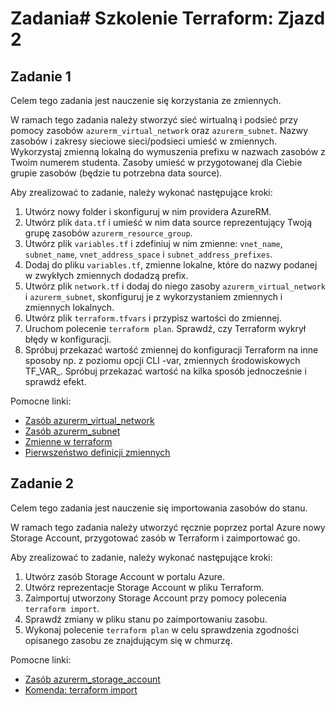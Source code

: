# Zadania# Szkolenie Terraform: Zjazd 2

## Zadanie 1

Celem tego zadania jest nauczenie się korzystania ze zmiennych.

W ramach tego zadania należy stworzyć sieć wirtualną i podsieć przy pomocy zasobów `azurerm_virtual_network` oraz `azurerm_subnet`.
Nazwy zasobów i zakresy sieciowe sieci/podsieci umieść w zmiennych.
Wykorzystaj zmienną lokalną do wymuszenia prefixu w nazwach zasobów z Twoim numerem studenta.
Zasoby umieść w przygotowanej dla Ciebie grupie zasobów (będzie tu potrzebna data source).

Aby zrealizować to zadanie, należy wykonać następujące kroki:

1. Utwórz nowy folder i skonfiguruj w nim providera AzureRM.
2. Utwórz plik `data.tf` i umieść w nim data source reprezentujący Twoją grupę zasobów `azurerm_resource_group`.
3. Utwórz plik `variables.tf` i zdefiniuj w nim zmienne: `vnet_name`, `subnet_name`, `vnet_address_space` i `subnet_address_prefixes`.
4. Dodaj do pliku `variables.tf`, zmienne lokalne, które do nazwy podanej w zwykłych zmiennych dodadzą prefix.
5. Utwórz plik `network.tf` i dodaj do niego zasoby `azurerm_virtual_network` i `azurerm_subnet`, skonfiguruj je z wykorzystaniem zmiennych i zmiennych lokalnych.
6. Utwórz plik `terraform.tfvars` i przypisz wartości do zmiennej.
7. Uruchom polecenie `terraform plan`. Sprawdź, czy Terraform wykrył błędy w konfiguracji.
8. Spróbuj przekazać wartość zmiennej do konfiguracji Terraform na inne sposoby np. z poziomu opcji CLI -var, zmiennych
   środowiskowych TF_VAR_. Spróbuj przekazać wartość na kilka sposób jednocześnie i sprawdź efekt.


Pomocne linki:

* [Zasób azurerm_virtual_network](https://registry.terraform.io/providers/hashicorp/azurerm/latest/docs/resources/virtual_network)
* [Zasób azurerm_subnet](https://registry.terraform.io/providers/hashicorp/azurerm/latest/docs/resources/subnet)
* [Zmienne w terraform](https://developer.hashicorp.com/terraform/language/values/variables)
* [Pierwszeństwo definicji zmiennych](https://developer.hashicorp.com/terraform/language/values/variables#variable-definition-precedence)

## Zadanie 2

Celem tego zadania jest nauczenie się importowania zasobów do stanu.

W ramach tego zadania należy utworzyć ręcznie poprzez portal Azure nowy Storage Account, przygotować zasób w Terraform i zaimportować go.

Aby zrealizować to zadanie, należy wykonać następujące kroki:

1. Utwórz zasób Storage Account w portalu Azure.
2. Utwórz reprezentacje Storage Account w pliku Terraform.
3. Zaimportuj utworzony Storage Account przy pomocy polecenia `terraform import`.
4. Sprawdź zmiany w pliku stanu po zaimportowaniu zasobu.
5. Wykonaj polecenie `terraform plan` w celu sprawdzenia zgodności opisanego zasobu ze znajdującym się w chmurzę.

Pomocne linki:
* [Zasób azurerm_storage_account](https://registry.terraform.io/providers/hashicorp/azurerm/latest/docs/resources/storage_account)
* [Komenda: terraform import](https://developer.hashicorp.com/terraform/cli/commands/import)
